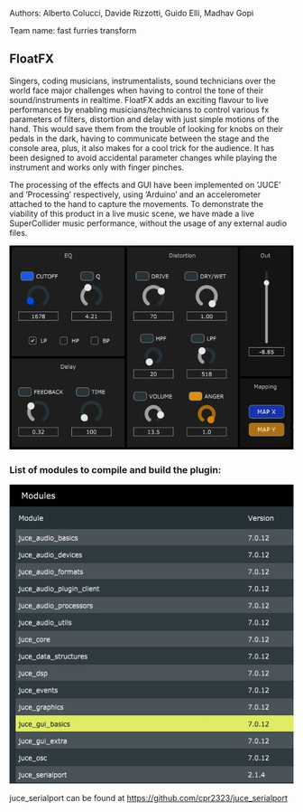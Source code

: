 Authors: Alberto Colucci, Davide Rizzotti, Guido Elli, Madhav Gopi 

Team name: fast furries transform

## FloatFX
Singers, coding musicians, instrumentalists, sound technicians over the world face
major challenges when having to control the tone of their sound/instruments in
realtime. FloatFX adds an exciting flavour to live performances by enabling musicians/technicians to control various fx parameters of filters, distortion and delay with
just simple motions of the hand. This would save them from the trouble of looking
for knobs on their pedals in the dark, having to communicate between the stage
and the console area, plus, it also makes for a cool trick for the audience. It has
been designed to avoid accidental parameter changes while playing the instrument
and works only with finger pinches. 

The processing of the effects and GUI have been implemented on ’JUCE’ and ’Processing’ respectively, using ’Arduino’ and an accelerometer attached to the hand to capture the
movements. To demonstrate the viability of this product in a live music scene, we
have made a live SuperCollider music performance, without the usage of any external audio files. 

![](https://github.com/polimi-cmls-2024/FloatFX/blob/main/floatfx.JPG)

### List of modules to compile and build the plugin:

![](https://github.com/polimi-cmls-2024/FloatFX/blob/main/modules.JPG)

juce_serialport can be found at https://github.com/cpr2323/juce_serialport
